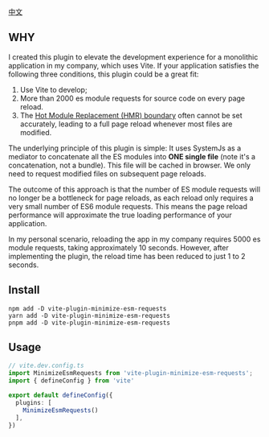 [中文](./doc/README_zh.md)

## WHY

I created this plugin to elevate the development experience for a monolithic application in my company, which uses Vite. If your application satisfies the following three conditions, this plugin could be a great fit:

1. Use Vite to develop;
2. More than 2000 es module requests for source code on every page reload.
3. The [Hot Module Replacement (HMR) boundary](https://vitejs.dev/guide/api-hmr.html#hot-accept-cb) often cannot be set accurately, leading to a full page reload whenever most files are modified.

The underlying principle of this plugin is simple: It uses SystemJs as a mediator to concatenate all the ES modules into **ONE single file** (note it's a concatenation, not a bundle). This file will be cached in browser. We only need to request modified files on subsequent page reloads.

The outcome of this approach is that the number of ES module requests will no longer be a bottleneck for page reloads, as each reload only requires a very small number of ES6 module requests. This means the page reload performance will approximate the true loading performance of your application.

In my personal scenario, reloading the app in my company requires 5000 es module requests, taking approximately 10 seconds. However, after implementing the plugin, the reload time has been reduced to just 1 to 2 seconds.

## Install

```shell
npm add -D vite-plugin-minimize-esm-requests
yarn add -D vite-plugin-minimize-esm-requests
pnpm add -D vite-plugin-minimize-esm-requests
```

## Usage

```ts
// vite.dev.config.ts
import MinimizeEsmRequests from 'vite-plugin-minimize-esm-requests';
import { defineConfig } from 'vite'

export default defineConfig({
  plugins: [
    MinimizeEsmRequests()
  ],
})
```